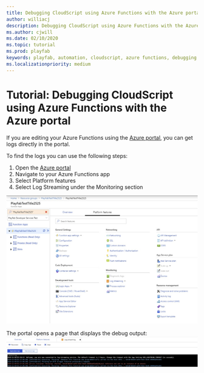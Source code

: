 ```yaml
---
title: Debugging CloudScript using Azure Functions with the Azure portal
author: williacj
description: Debugging CloudScript using Azure Functions with the Azure portal
ms.author: cjwill
ms.date: 02/10/2020
ms.topic: tutorial
ms.prod: playfab
keywords: playfab, automation, cloudscript, azure functions, debugging
ms.localizationpriority: medium
---
```

# Tutorial: Debugging CloudScript using Azure Functions with the Azure portal 

If you are editing your Azure Functions using the [Azure portal](https://portal.azure.com), you can get logs directly in the portal.

To find the logs you can use the following steps:
1) Open the [Azure portal](https://portal.azure.com)
2) Navigate to your Azure Functions app
3) Select Platform features 
4) Select Log Streaming under the Monitoring section
 
 ![Step 1 of debugging CloudScript Using Azure Functions with the Azure Portal](media/CloudScript-AF-Azure-Debug-01.jpg)


The portal opens a page that displays the debug output:
 ![Step 2 of debugging CloudScript Using Azure Functions with the Azure Portal](media/CloudScript-AF-Azure-Debug-02.jpg)
